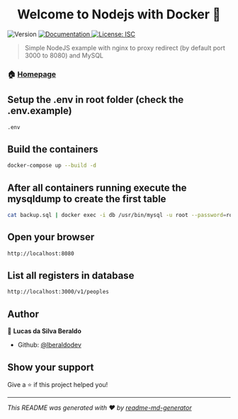 <h1 align="center">Welcome to Nodejs with Docker 👋</h1>
<p>
  <img alt="Version" src="https://img.shields.io/badge/version-1.0.0-blue.svg?cacheSeconds=2592000" />
  <a href="https://github.com/lberaldodev/node_docker_nginx_mysql/blob/master/README.md" target="_blank">
    <img alt="Documentation" src="https://img.shields.io/badge/documentation-yes-brightgreen.svg" />
  </a>
  <a href="#" target="_blank">
    <img alt="License: ISC" src="https://img.shields.io/badge/License-ISC-yellow.svg" />
  </a>
</p>

> Simple NodeJS example with nginx to proxy redirect (by default port 3000 to 8080) and MySQL

### 🏠 [Homepage](https://github.com/lberaldodev/node_docker_nginx_mysql)

## Setup the .env in root folder (check the .env.example)

```sh
.env
```

## Build the containers

```sh
docker-compose up --build -d
```

## After all containers running execute the mysqldump to create the first table

```sh
cat backup.sql | docker exec -i db /usr/bin/mysql -u root --password=root nodedb
```

## Open your browser

```sh
http://localhost:8080
```

## List all registers in database

```sh
http://localhost:3000/v1/peoples
```

## Author

👤 **Lucas da Silva Beraldo**

- Github: [@lberaldodev](https://github.com/lberaldodev)

## Show your support

Give a ⭐️ if this project helped you!

---

_This README was generated with ❤️ by [readme-md-generator](https://github.com/kefranabg/readme-md-generator)_
